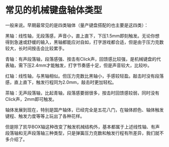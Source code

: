 常见的机械键盘轴体类型
================

一般来说。早期最常见的是四类轴体（量产键盘搭配的也主要是这四类）：

黑轴：线性轴，无段落感，声音小，直上直下，下压1.5mm即刻触发。无论你想得到急速或舒缓的输入，黑轴都能应对自如，打字游戏都合适，但是由于压力克数较大，长时间按击会比较累手。

青轴：有声段落轴，段落感强、按击有Click声，回馈感比较强，是机械键盘的代表轴，需下压2.4mm才能触发，打字节奏感十足，但是声音较大，比较吵。

红轴：线性轴，与黑轴相似。但压力克数比黑轴小，手感较轻盈。敲击时没有段落感，直上直下，触发行程同为2.0mm，敲击时更加轻松。

茶轴：无声段落轴，比起青轴，段落感要弱很多，按击时回馈感较弱，同时没有Click声，2mm即可触发。

轴体发展到现在，特别是国产轴体，已经完全是五花八门，在轴体颜色、轴体触发键程、触发力度等等上玩出了各种花样。

但是除了凯华BOX轴这种改变了触发机械结构外，基本都属于上述线性轴、有声段落轴和无声段落轴三种类型，只是弹簧压力克数和触发行程有所差异，我们就不多介绍了。